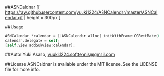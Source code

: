 ##ASNCaldnar
[[ https://raw.githubusercontent.com/yuuki1224/ASNCalendar/master/ASNCalendar.gif | height = 300px ]]

##Usage

```objectivec
ASNCalendar *calendar = [[ASNCalendar alloc] initWithFrame:CGRectMake(0, 80, 320, 303)];
calendar.delegate = self;
[self.view addSubview:calendar];
```````

##Autor
Yuki Asano, yuuki.1224.softtennis@gmail.com

##License
ASNCaldnar is available under the MIT license. See the LICENSE file for more info.
